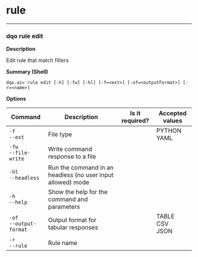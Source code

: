 # rule

___
### **dqo rule edit**

**Description**

Edit rule that match filters


**Summary (Shell)**
```
dqo.ai> rule edit [-h] [-fw] [-hl] [-f=<ext>] [-of=<outputFormat>] [-r=<name>]

```

**Options**  
  
| Command | Description | Is it required? | Accepted values |
|---------|-------------|-----------------|-----------------|
|`-f`<br/>`--ext`<br/>|File type| |PYTHON<br/>YAML<br/>|
|`-fw`<br/>`--file-write`<br/>|Write command response to a file| ||
|`-hl`<br/>`--headless`<br/>|Run the command in an headless (no user input allowed) mode| ||
|`-h`<br/>`--help`<br/>|Show the help for the command and parameters| ||
|`-of`<br/>`--output-format`<br/>|Output format for tabular responses| |TABLE<br/>CSV<br/>JSON<br/>|
|`-r`<br/>`--rule`<br/>|Rule name| ||



